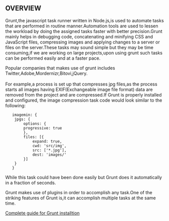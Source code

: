 ## OVERVIEW

Grunt,the javascript task runner written in Node.js,is used to automate tasks that are performed in routine manner.Automation tools are used to lessen the workload by doing the assigned tasks faster with better precision.Grunt mainly helps in debugging code, concatenating and minifying CSS and JavaScript files, compressing images and applying changes to a server or files on the server.These tasks may sound simple but they may be time consuming,if we are working on large projects,upon using grunt such tasks can be performed easily and at a faster pace.

Popular companies that makes use of grunt includes Twitter,Adobe,Mordernizr,Bitovi,jQuery.<br><br>
For example,a process is set up that compresses jpg files,as the process starts all images having EXIF(Exchangeable image file format) data are removed from the project and are compressed.If Grunt is properly installed and configured, the image compression task code would look similar to the following:

   
       imagemin: {
        jpgs: {
            options: {
            progressive: true
            },
            files: [{
                expand: true,
                cwd: 'src/img',
                src: ['*.jpg'],
                dest: 'images/'
            }]
        }
       }
While this task could have been done easily but Grunt does it automatically in a fraction of seconds.

Grunt makes use of plugins in order to accomplish any task.One of the striking features of Grunt is,it can accomplish multiple tasks at the same time.

[Complete guide for Grunt installtion](https://gruntjs.com/installing-grunt)
